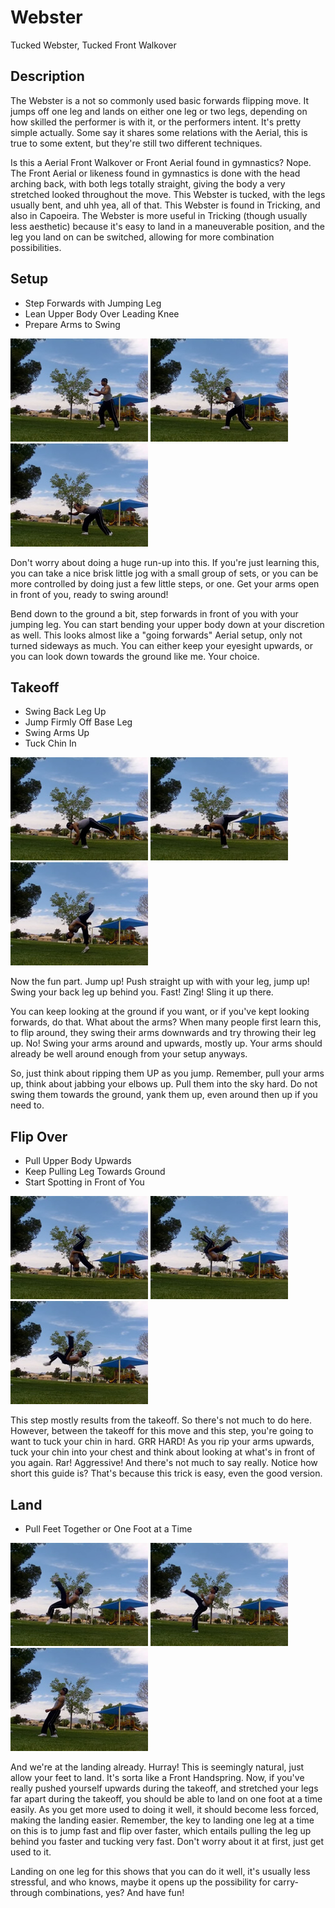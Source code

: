 # Webster
Tucked Webster, Tucked Front Walkover

## Description

The Webster is a not so commonly used basic forwards flipping move. It jumps off one leg and lands on either one leg or two legs, depending on how skilled the performer is with it, or the performers intent. It's pretty simple actually. Some say it shares some relations with the Aerial, this is true to some extent, but they're still two different techniques.

Is this a Aerial Front Walkover or Front Aerial found in gymnastics? Nope. The Front Aerial or likeness found in gymnastics is done with the head arching back, with both legs totally straight, giving the body a very stretched looked throughout the move. This Webster is tucked, with the legs usually bent, and uhh yea, all of that. This Webster is found in Tricking, and also in Capoeira. The Webster is more useful in Tricking (though usually less aesthetic) because it's easy to land in a maneuverable position, and the leg you land on can be switched, allowing for more combination possibilities.

## Setup

* Step Forwards with Jumping Leg
* Lean Upper Body Over Leading Knee
* Prepare Arms to Swing


![image](images/Webster/Demo_Webster_0002.jpg "") ![image](images/Webster/Demo_Webster_0003.jpg "") ![image](images/Webster/Demo_Webster_0004.jpg "")

Don't worry about doing a huge run-up into this. If you're just learning this, you can take a nice brisk little jog with a small group of sets, or you can be more controlled by doing just a few little steps, or one. Get your arms open in front of you, ready to swing around!

Bend down to the ground a bit, step forwards in front of you with your jumping leg. You can start bending your upper body down at your discretion as well. This looks almost like a "going forwards" Aerial setup, only not turned sideways as much. You can either keep your eyesight upwards, or you can look down towards the ground like me. Your choice.

## Takeoff

* Swing Back Leg Up
* Jump Firmly Off Base Leg
* Swing Arms Up
* Tuck Chin In


![image](images/Webster/Demo_Webster_0005.jpg "") ![image](images/Webster/Demo_Webster_0006.jpg "") ![image](images/Webster/Demo_Webster_0007.jpg "")

Now the fun part. Jump up! Push straight up with with your leg, jump up!
Swing your back leg up behind you. Fast! Zing! Sling it up there.

You can keep looking at the ground if you want, or if you've kept looking forwards, do that.
What about the arms? When many people first learn this, to flip around, they swing their arms downwards and try throwing their leg up. No! Swing your arms around and upwards, mostly up. Your arms should already be well around enough from your setup anyways.

So, just think about ripping them UP as you jump. Remember, pull your arms up, think about jabbing your elbows up. Pull them into the sky hard. Do not swing them towards the ground, yank them up, even around then up if you need to.

## Flip Over

* Pull Upper Body Upwards
* Keep Pulling Leg Towards Ground
* Start Spotting in Front of You


![image](images/Webster/Demo_Webster_0008.jpg "") ![image](images/Webster/Demo_Webster_0009.jpg "") ![image](images/Webster/Demo_Webster_0010.jpg "")

This step mostly results from the takeoff. So there's not much to do here. However, between the takeoff for this move and this step, you're going to want to tuck your chin in hard. GRR HARD! As you rip your arms upwards, tuck your chin into your chest and think about looking at what's in front of you again. Rar! Aggressive! And there's not much to say really. Notice how short this guide is? That's because this trick is easy, even the good version.

## Land

* Pull Feet Together or One Foot at a Time


![image](images/Webster/Demo_Webster_0011.jpg "") ![image](images/Webster/Demo_Webster_0012.jpg "") ![image](images/Webster/Demo_Webster_0013.jpg "")

And we're at the landing already. Hurray! This is seemingly natural, just allow your feet to land. It's sorta like a Front Handspring. Now, if you've really pushed yourself upwards during the takeoff, and stretched your legs far apart during the takeoff, you should be able to land on one foot at a time easily. As you get more used to doing it well, it should become less forced, making the landing easier. Remember, the key to landing one leg at a time on this is to jump fast and flip over faster, which entails pulling the leg up behind you faster and tucking very fast. Don't worry about it at first, just get used to it.

Landing on one leg for this shows that you can do it well, it's usually less stressful, and who knows, maybe it opens up the possibility for carry-through combinations, yes?
And have fun!

